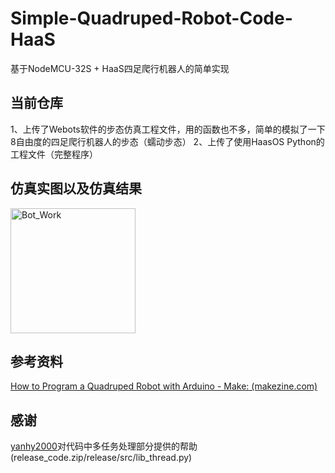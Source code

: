 # Simple-Quadruped-Robot-Code-HaaS
基于NodeMCU-32S + HaaS四足爬行机器人的简单实现

## 当前仓库
1、上传了Webots软件的步态仿真工程文件，用的函数也不多，简单的模拟了一下8自由度的四足爬行机器人的步态（蠕动步态）
2、上传了使用HaasOS Python的工程文件（完整程序）

## 仿真实图以及仿真结果
<img src="Readme_Files/Bot_Work.gif" alt="Bot_Work" width="200" height="auto" />

## 参考资料
[How to Program a Quadruped Robot with Arduino - Make: (makezine.com)](https://makezine.com/article/technology/robotics/robot-quadruped-arduino-program/)

## 感谢
[yanhy2000](https://github.com/yanhy2000)对代码中多任务处理部分提供的帮助(release_code.zip/release/src/lib_thread.py)
